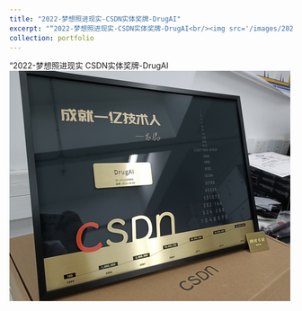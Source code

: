 ```yaml
---
title: "2022-梦想照进现实-CSDN实体奖牌-DrugAI"
excerpt: "“2022-梦想照进现实-CSDN实体奖牌-DrugAI<br/><img src='/images/2022-09-07-csdn.png'>"
collection: portfolio
---
```



“2022-梦想照进现实 CSDN实体奖牌-DrugAI<br/><img src='/images/2022-09-07-csdn.png'>
